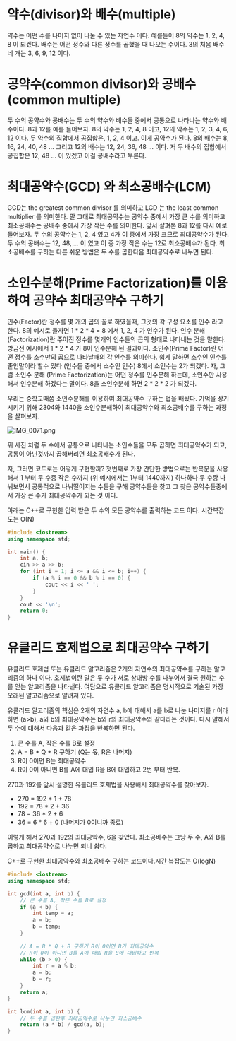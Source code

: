 
# 약수(divisor)와 배수(multiple)


약수는 어떤 수를 나머지 없이 나눌 수 있는 자연수 이다. 예를들어 8의 약수는 1, 2, 4, 8 이 되겠다. 배수는 어떤 정수와 다른 정수를 곱했을 때 나오는 수이다. 3의 처음 배수 네 개는 3, 6, 9, 12 이다.


# 공약수(common divisor)와 공배수(common multiple)


두 수의 공약수와 공배수는 두 수의 약수와 배수들 중에서 공통으로 나타나는 약수와 배수이다. 8과 12를 예를 들어보자. 8의 약수는 1, 2, 4, 8 이고, 12의 약수는 1, 2, 3, 4, 6, 12 이다. 두 약수의 집합에서 공집합은, 1, 2, 4 이고. 이게 공약수가 된다. 
8의 배수는 8, 16, 24, 40, 48 … 그리고 12의 배수는 12, 24, 36, 48 … 이다. 저 두 배수의 집합에서 공집합은 12, 48 … 이 있겠고 이걸 공배수라고 부른다.


# 최대공약수(GCD) 와 최소공배수(LCM)


GCD는 the greatest common divisor 를 의미하고 LCD 는 the least common  multiplier 를 의미한다. 말 그대로 최대공약수는 공약수 중에서 가장 큰 수를 의미하고 최소공배수는 공배수 중에서 가장 작은 수를 의미한다. 앞서 살펴본 8과 12를 다시 예로 들어보자. 두 수의 공약수는 1, 2, 4 였고 4가 이 중에서 가장 크므로 최대공약수가 된다. 두 수의 공배수는 12, 48, … 이 였고 이 중 가장 작은 수는 12로 최소공배수가 된다. 최소공배수를 구하는 다른 쉬운 방법은 두 수를 곱한다음 최대공약수로 나누면 된다.


# 소인수분해(Prime Factorization)를 이용하여 공약수 최대공약수 구하기


인수(Factor)란 정수를 몇 개의 곱의 꼴로 하였을때, 그것의 각 구성 요소를 인수 라고 한다. 8의 예시로 들자면 1 * 2 * 4 = 8 에서 1, 2, 4 가 인수가 된다. 인수 분해(Factorization)란 주어진 정수를 몇개의 인수들의 곱의 형태로 나타내는 것을 말한다. 방금전 예시에서 1 * 2 * 4 가 8이 인수분해 된 결과이다.
소인수(Prime Factor)란 어떤 정수를 소수만의 곱으로 나타날때의 각 인수를 의미한다. 쉽게 말하면 소수인 인수를 줄인말이라 할수 있다 (인수들 중에서 소수인 인수) 8에서 소인수는 2가 되겠다. 자, 그럼 소인수 분해 (Prime Factorization)는 어떤 정수를 인수분해 하는데, 소인수만 사용해서 인수분해 하겠다는 말이다. 8을 소인수분해 하면 2 * 2 * 2 가 되겠다.


우리는 중학교때쯤 소인수분해를 이용하여 최대공약수 구하는 법을 배웠다. 기억을 상기시키기 위해 2304와 1440을 소인수분해하여 최대공약수와 최소공배수를 구하는 과정을 살펴보자.


![IMG_0071.png](https://prod-files-secure.s3.us-west-2.amazonaws.com/be468a48-6628-44e2-8c56-229edd5978f7/13359180-3f2d-41a4-b870-eb43dba30765/IMG_0071.png?X-Amz-Algorithm=AWS4-HMAC-SHA256&X-Amz-Content-Sha256=UNSIGNED-PAYLOAD&X-Amz-Credential=ASIAZI2LB466S3LBPRXO%2F20250303%2Fus-west-2%2Fs3%2Faws4_request&X-Amz-Date=20250303T133636Z&X-Amz-Expires=3600&X-Amz-Security-Token=IQoJb3JpZ2luX2VjEJ7%2F%2F%2F%2F%2F%2F%2F%2F%2F%2FwEaCXVzLXdlc3QtMiJIMEYCIQC4NtcURXGrBO1HeyBqQa3ASpHSbm2YlKUVEQe%2FL5E%2FPgIhANeItalRZZDSd13N%2FYeUnHJCnNAAgnpzDjwGtQAm9F6VKogECNf%2F%2F%2F%2F%2F%2F%2F%2F%2F%2FwEQABoMNjM3NDIzMTgzODA1Igyn7%2BFgyN7bKjPvdUQq3AO9TxokFKOgCezRLrV%2ByXwWBdhIZlGtU75dxzLWxlOZMR%2BgNQgGz4KWbe23C82oJpqar6zWMZPDIsN702ytL5hpjLsXNYt7jM3KOWLV0OLIh1OcTRcZPxKUZxSNdKb%2BC6E3s1aYbsS%2FcSXhoKEl%2BmjlX79lj7mGNpAfHUd3XCcjaMe%2FpEAIwxbo%2BkZVgc%2F81X4X58eRMyq5W8q3rLnNns7bFMb84p5tQocp3DIPg7NTsfBJt58k3sx18SmayItfKEV5nQDPGob2JWIawey1bT0klS6YhgkK%2F5wS38Otl3xJMj%2BccyKuiliQJPvx8iS6mCgXbKktTUWx7GedrlE24y%2BG2nDV8hF7LUC2kN6aT1WzumuJXDHxatTpWFZEh2bCdSTP9R%2F26YUyjUR74%2FX%2F%2Fm7c3uGB8UoB8eG9deflDXVHQLBKzm3g%2FcjuTA8jk%2F52ZgqJkFjdKzBaBRMxcqAt9aIte1OUanmEQeCUkCVYSNFkfOotAnACSFBpjQUbHjtJoqtdhaHuFD9xLnuzNm2EYKU6QqoEP4E66zfx5kNPF6IDbziUIi4KugtXlsL8ZP94ydnAarDseOyo6Gx45tpLIVKw0IiQlJt%2BPmWMeqMUf46qaflfSJRntNddLhL6hTC125a%2BBjqkAdjvoYdBpfJsyoDUg2Y%2BWhPaIe2wlzaZfp6ETK01ELAIUzDnZ%2FcgkVP384Zv%2B3kr5xIs1h65uj9nDGbeivtjOPZn7Z2SMahJU4%2BSscpF2AxtVqTvweUxac%2BY6jagAU1Vu6%2BCFKWuRo%2FYD58O%2B2plshPk5oMZBlPonplNDjpeUqi9ciODhvw%2BeJfteFC5XcPZpQoNjw8964Qyh8aKBE7e1E3BKW2C&X-Amz-Signature=a2a4274ca513e267e229e98d56593f204fa48814e848680c09b2eaa15be347aa&X-Amz-SignedHeaders=host&x-id=GetObject)


위 사진 처럼 두 수에서 공통으로 나타나는 소인수들을 모두 곱하면 최대공약수가 되고, 공통이 아닌것까지 곱해버리면 최소공배수가 된다. 


자, 그러면 코드로는 어떻게 구현할까? 첫번째로 가장 간단한 방법으로는 반복문을 사용해서 1 부터 두 수중 작은 수까지 (위 예시에서는 1부터 1440까지) 하나하나 두 수랑 나눠보면서 공통적으로 나눠떨어지는 수들을 구해 공약수들을 찾고 그 찾은 공약수들중에서 가장 큰 수가 최대공약수가 되는 것 이다.


아래는 C++로 구현한 입력 받은 두 수의 모든 공약수를 출력하는 코드 이다. 시간복잡도는 O(N)


```c++
#include <iostream>
using namespace std;

int main() {
	int a, b;
	cin >> a >> b;
	for (int i = 1; i <= a && i <= b; i++) {
		if (a % i == 0 && b % i == 0) {
			cout << i << ' ';
		}
	}
	cout << '\n';
	return 0;
}
```


# 유클리드 호제법으로 최대공약수 구하기


유클리드 호제법 또는 유클리드 알고리즘은 2개의 자연수의 최대공약수를 구하는 알고리즘의 하나 이다. 호제법이란 말은 두 수가 서로 상대방 수를 나누어서 결국 원하는 수를 얻는 알고리즘을 나타낸다. 여담으로 유클리드 알고리즘은 명시적으로 기술된 가장 오래된 알고리즘으로 알려져 있다. 


유클리드 알고리즘의 핵심은 2개의 자연수 a, b에 대해서 a를 b로 나눈 나머지를 r 이라 하면 (a>b), a와 b의 최대공약수는 b와 r의 최대공약수와 같다라는 것이다.  다시 말해서 두 수에 대해서 다음과 같은 과정을 반복하면 된다.

1. 큰 수를 A, 작은 수를 B로 설정
2. A = B * Q + R 구하기 (Q는 몫, R은 나머지)
3. R이 0이면 B는 최대공약수
4. R이 0이 아니면 B를 A에 대입 R을 B에 대입하고 2번 부터 반복.

270과 192를 앞서 설명한 유클리드 호제법을 사용해서 최대공약수를 찾아보자.

- 270 = 192 * 1 + 78
- 192 = 78 * 2 + 36
- 78 = 36 * 2 + 6
- 36 = 6 * 6 + 0 (나머지가 0이니까 종료)

이렇게 해서 270과 192의 최대공약수, 6을 찾았다. 최소공배수는 그냥 두 수, A와 B를 곱하고 최대공약수로 나누면 되니 쉽다.


C++로 구현한 최대공약수와 최소공배수 구하는 코드이다.시간 복잡도는 O(logN)


```c++
#include <iostream>
using namespace std;

int gcd(int a, int b) {
	// 큰 수를 A, 작은 수를 B로 설정
	if (a < b) {
		int temp = a;
		a = b;
		b = temp;
	}
	
	// A = B * Q + R 구하기 R이 0이면 B가 최대공약수
	// R이 0이 아니면 B를 A에 대입 R을 B에 대입하고 반복
	while (b > 0) {
		int r = a % b;
		a = b;
		b = r;
	}
	return a;
}

int lcm(int a, int b) {
	// 두 수를 곱한후 최대공약수로 나누면 최소공배수
	return (a * b) / gcd(a, b);
}
```

